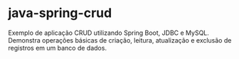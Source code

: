 # java-spring-crud
Exemplo de aplicação CRUD utilizando Spring Boot, JDBC e MySQL. Demonstra operações básicas de criação, leitura, atualização e exclusão de registros em um banco de dados.
